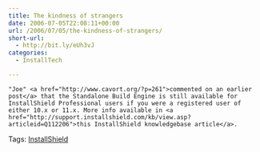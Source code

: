 ```yaml
---
title: The kindness of strangers
date: 2006-07-05T22:08:11+00:00
url: /2006/07/05/the-kindness-of-strangers/
short-url:
  - http://bit.ly/eUh3vJ
categories:
  - InstallTech

---
```

<div class='microid-mailto+http:sha1:841f9bbc93fbe8697f40d11a395781a7845ad52f'>
  
    "Joe" <a href="http://www.cavort.org/?p=261">commented on an earlier post</a> that the Standalone Build Engine is still available for InstallShield Professional users if you were a registered user of either 10.x or 11.x. More info available in <a href="http://support.installshield.com/kb/view.asp?articleid=Q112206">this InstallShield knowledgebase article</a>.
  
</div>

<div class="st-post-tags">
  Tags: <a href="http://www.cavort.org/tag/installshield/" title="InstallShield" rel="tag">InstallShield</a><br />
</div>